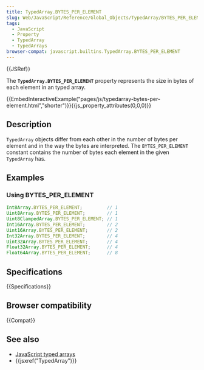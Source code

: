 ```yaml
---
title: TypedArray.BYTES_PER_ELEMENT
slug: Web/JavaScript/Reference/Global_Objects/TypedArray/BYTES_PER_ELEMENT
tags:
  - JavaScript
  - Property
  - TypedArray
  - TypedArrays
browser-compat: javascript.builtins.TypedArray.BYTES_PER_ELEMENT
---
```

{{JSRef}}

The **`TypedArray.BYTES_PER_ELEMENT`** property represents the size in bytes of
each element in an typed array.

{{EmbedInteractiveExample("pages/js/typedarray-bytes-per-element.html","shorter")}}{{js_property_attributes(0,0,0)}}

## Description

`TypedArray` objects differ from each other in the number of bytes per element
and in the way the bytes are interpreted. The `BYTES_PER_ELEMENT` constant
contains the number of bytes each element in the given `TypedArray` has.

## Examples

### Using BYTES_PER_ELEMENT

```js
Int8Array.BYTES_PER_ELEMENT;         // 1
Uint8Array.BYTES_PER_ELEMENT;        // 1
Uint8ClampedArray.BYTES_PER_ELEMENT; // 1
Int16Array.BYTES_PER_ELEMENT;        // 2
Uint16Array.BYTES_PER_ELEMENT;       // 2
Int32Array.BYTES_PER_ELEMENT;        // 4
Uint32Array.BYTES_PER_ELEMENT;       // 4
Float32Array.BYTES_PER_ELEMENT;      // 4
Float64Array.BYTES_PER_ELEMENT;      // 8
```

## Specifications

{{Specifications}}

## Browser compatibility

{{Compat}}

## See also

*   [JavaScript typed arrays](/en-US/docs/Web/JavaScript/Typed_arrays)
*   {{jsxref("TypedArray")}}
